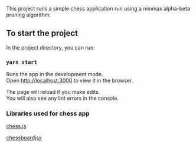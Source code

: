 This project runs a simple chess application run using a minmax alpha-beta pruning algorithm.

## To start the project

In the project directory, you can run:

### `yarn start`

Runs the app in the development mode.<br>
Open [http://localhost:3000](http://localhost:3000) to view it in the browser.

The page will reload if you make edits.<br>
You will also see any lint errors in the console.

### Libraries used for chess app
[chess.js](https://github.com/jhlywa/chess.js/blob/master/README.md)

[chessboardjsx](https://github.com/willb335/chessboardjsx)
